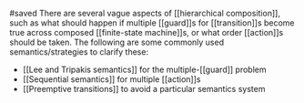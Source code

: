 #saved
There are several vague aspects of [[hierarchical composition]], such as what should happen if multiple [[guard]]s for [[transition]]s become true across composed [[finite-state machine]]s, or what order [[action]]s should be taken. The following are some commonly used semantics/strategies to clarify these:
* [[Lee and Tripakis semantics]] for the multiple-[[guard]] problem
* [[Sequential semantics]] for multiple [[action]]s
* [[Preemptive transitions]] to avoid a particular semantics system